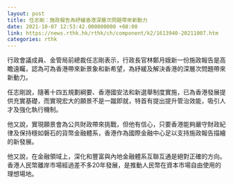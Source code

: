 ```yaml
---
layout: post
title: 任志剛：施政報告為紓緩香港深層次問題帶來新動力
date: 2021-10-07 12:53:42.000000000 +08:00
link: https://news.rthk.hk/rthk/ch/component/k2/1613940-20211007.htm
categories: rthk
---
```


行政會議成員、金管局前總裁任志剛表示，行政長官林鄭月娥新一份施政報告是高瞻遠矚，認為可為香港帶來新景象和新希望，為紓緩及解決香港的深層次問題帶來新動力。

任志剛說，隨著十四五規劃綱要、香港國安法和新選舉制度實施，已為香港發展提供充實基礎，而實現宏大的願景不是一蹴即就，特首有提出提升管治效能，吸引人才及強化執行機制。

他又說，實現願景會為公共財政帶來挑戰，但他有信心，只要香港能夠嚴守財政紀律及保持穩如磐石的貨幣金融體系，香港作為國際金融中心足以支持施政報告描繪的新發展。

他又說，在金融領域上，深化和豐富與內地金融體系互聯互通是絕對正確的方向。香港人民幣離岸市場經過差不多20年發展，是推動人民幣在資本市場自由使用的理想場地。
